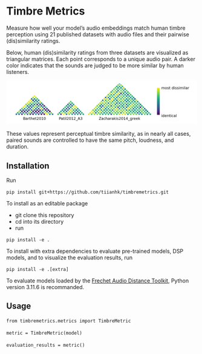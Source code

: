 # Timbre Metrics

Measure how well your model’s audio embeddings match human timbre perception using 21 published datasets with audio files and their pairwise (dis)similarity ratings.

Below, human (dis)similarity ratings from three datasets are visualized as triangular matrices. Each point corresponds to a unique audio pair. A darker color indicates that the sounds are judged to be more similar by human listeners.

![Dissimilarities between audio stimuli judged by humans](assets/true_dissim.png)

These values represent perceptual timbre similarity, as in nearly all cases, paired sounds are controlled to have the same pitch, loudness, and duration.

## Installation
Run
```
pip install git+https://github.com/tiianhk/timbremetrics.git
```
To install as an editable package
 - git clone this repository
 - cd into its directory
 - run
```
pip install -e .
```
To install with extra dependencies to evaluate pre-trained models, DSP models, and to visualize the evaluation results, run
```
pip install -e .[extra]
```
To evaluate models loaded by the [Frechet Audio Distance Toolkit](https://github.com/microsoft/fadtk), Python version 3.11.6 is recommanded.

## Usage
```
from timbremetrics.metrics import TimbreMetric

metric = TimbreMetric(model)

evaluation_results = metric()
```

